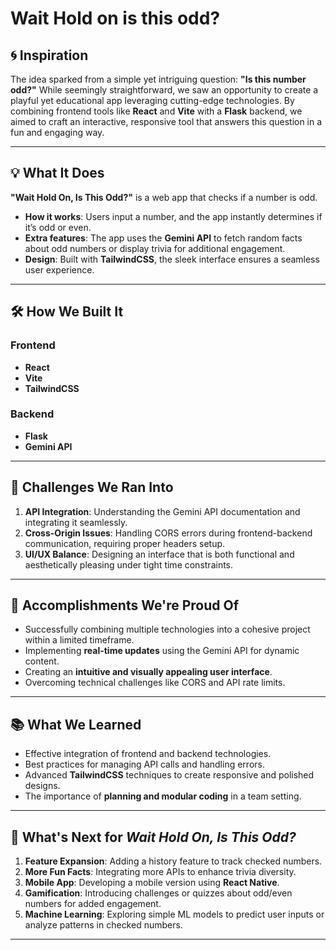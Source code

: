 # Wait Hold on is this odd?

## 🌀 Inspiration  
The idea sparked from a simple yet intriguing question: **"Is this number odd?"** While seemingly straightforward, we saw an opportunity to create a playful yet educational app leveraging cutting-edge technologies. By combining frontend tools like **React** and **Vite** with a **Flask** backend, we aimed to craft an interactive, responsive tool that answers this question in a fun and engaging way.  

---

## 💡 What It Does  
**"Wait Hold On, Is This Odd?"** is a web app that checks if a number is odd.  
- **How it works**: Users input a number, and the app instantly determines if it’s odd or even.  
- **Extra features**: The app uses the **Gemini API** to fetch random facts about odd numbers or display trivia for additional engagement.  
- **Design**: Built with **TailwindCSS**, the sleek interface ensures a seamless user experience.  

---

## 🛠 How We Built It  
### Frontend  
- **React**  
- **Vite**  
- **TailwindCSS**  

### Backend  
- **Flask**  
- **Gemini API**  

---

## 🚧 Challenges We Ran Into  
1. **API Integration**: Understanding the Gemini API documentation and integrating it seamlessly.  
2. **Cross-Origin Issues**: Handling CORS errors during frontend-backend communication, requiring proper headers setup.  
3. **UI/UX Balance**: Designing an interface that is both functional and aesthetically pleasing under tight time constraints.  

---

## 🎉 Accomplishments We're Proud Of  
- Successfully combining multiple technologies into a cohesive project within a limited timeframe.  
- Implementing **real-time updates** using the Gemini API for dynamic content.  
- Creating an **intuitive and visually appealing user interface**.  
- Overcoming technical challenges like CORS and API rate limits.  

---

## 📚 What We Learned  
- Effective integration of frontend and backend technologies.  
- Best practices for managing API calls and handling errors.  
- Advanced **TailwindCSS** techniques to create responsive and polished designs.  
- The importance of **planning and modular coding** in a team setting.  

---

## 🚀 What's Next for *Wait Hold On, Is This Odd?*  
1. **Feature Expansion**: Adding a history feature to track checked numbers.  
2. **More Fun Facts**: Integrating more APIs to enhance trivia diversity.  
3. **Mobile App**: Developing a mobile version using **React Native**.  
4. **Gamification**: Introducing challenges or quizzes about odd/even numbers for added engagement.  
5. **Machine Learning**: Exploring simple ML models to predict user inputs or analyze patterns in checked numbers.  

---
